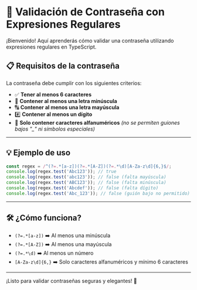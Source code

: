 # 🔐 Validación de Contraseña con Expresiones Regulares

¡Bienvenido! Aquí aprenderás cómo validar una contraseña utilizando expresiones regulares en TypeScript.

## 📋 Requisitos de la contraseña

La contraseña debe cumplir con los siguientes criterios:

- ✅ **Tener al menos 6 caracteres**
- 🔡 **Contener al menos una letra minúscula**
- 🔠 **Contener al menos una letra mayúscula**
- #️⃣ **Contener al menos un dígito**
- 🚫 **Solo contener caracteres alfanuméricos** *(no se permiten guiones bajos "_" ni símbolos especiales)*

---

## 💡 Ejemplo de uso

```typescript
const regex = /^(?=.*[a-z])(?=.*[A-Z])(?=.*\d)[A-Za-z\d]{6,}$/;
console.log(regex.test('Abc123')); // true
console.log(regex.test('abc123')); // false (falta mayúscula)
console.log(regex.test('ABC123')); // false (falta minúscula)
console.log(regex.test('Abcdef')); // false (falta dígito)
console.log(regex.test('Abc_123')); // false (guión bajo no permitido)
```

---

## 🛠️ ¿Cómo funciona?

- `(?=.*[a-z])` ➡️ Al menos una minúscula
- `(?=.*[A-Z])` ➡️ Al menos una mayúscula
- `(?=.*\d)` ➡️ Al menos un número
- `[A-Za-z\d]{6,}` ➡️ Solo caracteres alfanuméricos y mínimo 6 caracteres

---

¡Listo para validar contraseñas seguras y elegantes! 🚀
